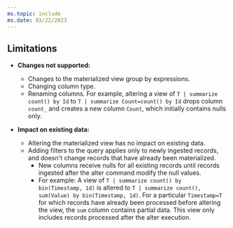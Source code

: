 ```yaml
---
ms.topic: include
ms.date: 03/22/2023
---
```


## Limitations

* **Changes not supported:**
  * Changes to the materialized view group by expressions.
  * Changing column type.
  * Renaming columns. For example, altering a view of `T | summarize count() by Id` to `T | summarize Count=count() by Id` drops column `count_` and creates a new column `Count`, which initially contains nulls only.


* **Impact on existing data:**
  * Altering the materialized view has no impact on existing data.
  * Adding filters to the query applies only to newly ingested records, and doesn't change records that have already been materialized. 
    * New columns receive nulls for all existing records until records ingested after the alter command modify the null values.
    * For example: A view of `T | summarize count() by bin(Timestamp, 1d)` is altered to `T | summarize count(), sum(Value) by bin(Timestamp, 1d)`. For a particular `Timestamp=T` for which records have already been processed before altering the view, the `sum` column contains partial data. This view only includes records processed after the alter execution.

